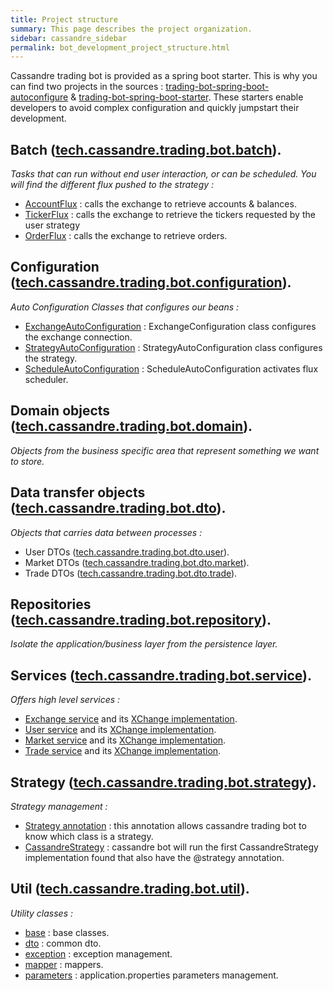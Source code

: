 ```yaml
---
title: Project structure
summary: This page describes the project organization.
sidebar: cassandre_sidebar
permalink: bot_development_project_structure.html
---
```


Cassandre trading bot is provided as a spring boot starter. This is why you can find two projects in the sources : [trading-bot-spring-boot-autoconfigure](https://github.com/cassandre-tech/cassandre-trading-bot/tree/development/trading-bot-spring-boot-autoconfigure) & [trading-bot-spring-boot-starter](https://github.com/cassandre-tech/cassandre-trading-bot/tree/development/trading-bot-spring-boot-starter). These starters enable developers to avoid complex configuration and quickly jumpstart their development. 

## Batch ([tech.cassandre.trading.bot.batch](https://github.com/cassandre-tech/cassandre-trading-bot/tree/development/trading-bot-spring-boot-autoconfigure/src/main/java/tech/cassandre/trading/bot/batch)).
_Tasks that can run without end user interaction, or can be scheduled. You will find the different flux pushed to the strategy :_
  * [AccountFlux](https://github.com/cassandre-tech/cassandre-trading-bot/blob/development/trading-bot-spring-boot-autoconfigure/src/main/java/tech/cassandre/trading/bot/batch/AccountFlux.java) : calls the exchange to retrieve accounts & balances.
  * [TickerFlux](https://github.com/cassandre-tech/cassandre-trading-bot/blob/development/trading-bot-spring-boot-autoconfigure/src/main/java/tech/cassandre/trading/bot/batch/TickerFlux.java) : calls the exchange to retrieve the tickers requested by the user strategy
  * [OrderFlux](https://github.com/cassandre-tech/cassandre-trading-bot/blob/development/trading-bot-spring-boot-autoconfigure/src/main/java/tech/cassandre/trading/bot/batch/OrderFlux.java) : calls the exchange to retrieve orders.

## Configuration ([tech.cassandre.trading.bot.configuration](https://github.com/cassandre-tech/cassandre-trading-bot/tree/development/trading-bot-spring-boot-autoconfigure/src/main/java/tech/cassandre/trading/bot/configuration)).
_Auto Configuration Classes that configures our beans :_
  * [ExchangeAutoConfiguration](https://github.com/cassandre-tech/cassandre-trading-bot/blob/development/trading-bot-spring-boot-autoconfigure/src/main/java/tech/cassandre/trading/bot/configuration/ExchangeAutoConfiguration.java) : ExchangeConfiguration class configures the exchange connection.
  * [StrategyAutoConfiguration](https://github.com/cassandre-tech/cassandre-trading-bot/blob/development/trading-bot-spring-boot-autoconfigure/src/main/java/tech/cassandre/trading/bot/configuration/StrategyAutoConfiguration.java) : StrategyAutoConfiguration class configures the strategy.
  * [ScheduleAutoConfiguration](https://github.com/cassandre-tech/cassandre-trading-bot/blob/development/trading-bot-spring-boot-autoconfigure/src/main/java/tech/cassandre/trading/bot/configuration/ScheduleAutoConfiguration.java) : ScheduleAutoConfiguration activates flux scheduler.
 
## Domain objects ([tech.cassandre.trading.bot.domain](https://github.com/cassandre-tech/cassandre-trading-bot/tree/development/trading-bot-spring-boot-autoconfigure/src/main/java/tech/cassandre/trading/bot/domain)).
_Objects from the business specific area that represent something we want to store._

## Data transfer objects ([tech.cassandre.trading.bot.dto](https://github.com/cassandre-tech/cassandre-trading-bot/tree/development/trading-bot-spring-boot-autoconfigure/src/main/java/tech/cassandre/trading/bot/dto)).
_Objects that carries data between processes :_
  * User DTOs ([tech.cassandre.trading.bot.dto.user](https://github.com/cassandre-tech/cassandre-trading-bot/tree/development/trading-bot-spring-boot-autoconfigure/src/main/java/tech/cassandre/trading/bot/dto/user)).
  * Market DTOs ([tech.cassandre.trading.bot.dto.market](https://github.com/cassandre-tech/cassandre-trading-bot/tree/development/trading-bot-spring-boot-autoconfigure/src/main/java/tech/cassandre/trading/bot/dto/market)).
  * Trade DTOs ([tech.cassandre.trading.bot.dto.trade](https://github.com/cassandre-tech/cassandre-trading-bot/tree/development/trading-bot-spring-boot-autoconfigure/src/main/java/tech/cassandre/trading/bot/dto/trade)).

## Repositories ([tech.cassandre.trading.bot.repository](https://github.com/cassandre-tech/cassandre-trading-bot/tree/development/trading-bot-spring-boot-autoconfigure/src/main/java/tech/cassandre/trading/bot/repository)).
_Isolate the application/business layer from the persistence layer._

## Services ([tech.cassandre.trading.bot.service](https://github.com/cassandre-tech/cassandre-trading-bot/tree/development/trading-bot-spring-boot-autoconfigure/src/main/java/tech/cassandre/trading/bot/service)).
_Offers high level services :_
  * [Exchange service](https://github.com/cassandre-tech/cassandre-trading-bot/blob/development/trading-bot-spring-boot-autoconfigure/src/main/java/tech/cassandre/trading/bot/service/ExchangeService.java) and its [XChange implementation](https://github.com/cassandre-tech/cassandre-trading-bot/blob/development/trading-bot-spring-boot-autoconfigure/src/main/java/tech/cassandre/trading/bot/service/ExchangeServiceXChangeImplementation.java).
  * [User service](https://github.com/cassandre-tech/cassandre-trading-bot/blob/development/trading-bot-spring-boot-autoconfigure/src/main/java/tech/cassandre/trading/bot/service/UserService.java) and its [XChange implementation](https://github.com/cassandre-tech/cassandre-trading-bot/blob/development/trading-bot-spring-boot-autoconfigure/src/main/java/tech/cassandre/trading/bot/service/UserServiceXChangeImplementation.java).
  * [Market service](https://github.com/cassandre-tech/cassandre-trading-bot/blob/development/trading-bot-spring-boot-autoconfigure/src/main/java/tech/cassandre/trading/bot/service/MarketService.java) and its [XChange implementation](https://github.com/cassandre-tech/cassandre-trading-bot/blob/development/trading-bot-spring-boot-autoconfigure/src/main/java/tech/cassandre/trading/bot/service/MarketServiceXChangeImplementation.java).
  * [Trade service](https://github.com/cassandre-tech/cassandre-trading-bot/blob/development/trading-bot-spring-boot-autoconfigure/src/main/java/tech/cassandre/trading/bot/service/TradeService.java) and its [XChange implementation](https://github.com/cassandre-tech/cassandre-trading-bot/blob/development/trading-bot-spring-boot-autoconfigure/src/main/java/tech/cassandre/trading/bot/service/TradeServiceXChangeImplementation.java).

## Strategy ([tech.cassandre.trading.bot.strategy](https://github.com/cassandre-tech/cassandre-trading-bot/tree/development/trading-bot-spring-boot-autoconfigure/src/main/java/tech/cassandre/trading/bot/strategy)).
_Strategy management :_
  * [Strategy annotation](https://github.com/cassandre-tech/cassandre-trading-bot/blob/development/trading-bot-spring-boot-autoconfigure/src/main/java/tech/cassandre/trading/bot/strategy/CassandreStrategy.java) : this annotation allows cassandre trading bot to know which class is a strategy.
  * [CassandreStrategy](https://github.com/cassandre-tech/cassandre-trading-bot/blob/development/trading-bot-spring-boot-autoconfigure/src/main/java/tech/cassandre/trading/bot/strategy/BasicCassandreStrategy.java) : cassandre bot will run the first CassandreStrategy implementation found that also have the @strategy annotation.

## Util ([tech.cassandre.trading.bot.util](https://github.com/cassandre-tech/cassandre-trading-bot/tree/development/trading-bot-spring-boot-autoconfigure/src/main/java/tech/cassandre/trading/bot/util)).
_Utility classes :_
  * [base](https://github.com/cassandre-tech/cassandre-trading-bot/tree/development/trading-bot-spring-boot-autoconfigure/src/main/java/tech/cassandre/trading/bot/util/base) : base classes.
  * [dto](https://github.com/cassandre-tech/cassandre-trading-bot/tree/development/trading-bot-spring-boot-autoconfigure/src/main/java/tech/cassandre/trading/bot/util/dto) : common dto.
  * [exception](https://github.com/cassandre-tech/cassandre-trading-bot/tree/development/trading-bot-spring-boot-autoconfigure/src/main/java/tech/cassandre/trading/bot/util/exception) : exception management.
  * [mapper](https://github.com/cassandre-tech/cassandre-trading-bot/tree/development/trading-bot-spring-boot-autoconfigure/src/main/java/tech/cassandre/trading/bot/util/mapper) : mappers.
  * [parameters](https://github.com/cassandre-tech/cassandre-trading-bot/tree/development/trading-bot-spring-boot-autoconfigure/src/main/java/tech/cassandre/trading/bot/util/parameters) : application.properties parameters management.
